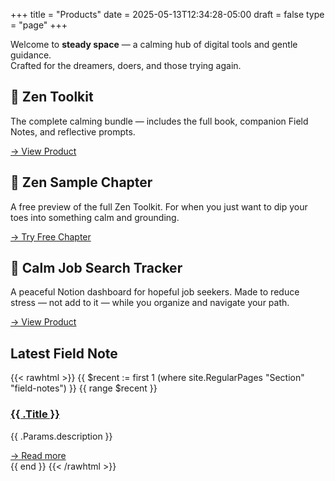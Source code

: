 +++
title = "Products"
date = 2025-05-13T12:34:28-05:00
draft = false
type = "page"
+++

Welcome to **steady space** — a calming hub of digital tools and gentle guidance.  
Crafted for the dreamers, doers, and those trying again.

<div class="product-grid">

<div class="product-card">
  <div class="product-image-banner" style="background-image: url('/images/zen-toolkit-cover.png');"></div>
  <h2>🧘 Zen Toolkit</h2>
  <p>The complete calming bundle — includes the full book, companion Field Notes, and reflective prompts.</p>
  <a href="https://gum.new/gum/cmalnfax9001k03jo64ztd8y6" target="_blank" class="product-button">→ View Product</a>
</div>

<div class="product-card">
  <div class="product-image-banner" style="background-image: url('/images/lotus-icon.png');"></div>
  <h2>📖 Zen Sample Chapter</h2>
  <p>A free preview of the full Zen Toolkit. For when you just want to dip your toes into something calm and grounding.</p>
  <a href="https://gum.new/gum/cmamtgpg3001v03l130i43rhz" target="_blank" class="product-button">→ Try Free Chapter</a>
</div>

<div class="product-card">
  <div class="product-image-banner" style="background-image: url('/images/lotus-icon.png');"></div>
  <h2>💼 Calm Job Search Tracker</h2>
  <p>A peaceful Notion dashboard for hopeful job seekers. Made to reduce stress — not add to it — while you organize and navigate your path.</p>
  <a href="https://gum.new/gum/cmamt2a4f000l03l1axlgge2d" target="_blank" class="product-button">→ View Product</a>
</div>

</div>

<h2>Latest Field Note</h2>

{{< rawhtml >}}
{{ $recent := first 1 (where site.RegularPages "Section" "field-notes") }}
{{ range $recent }}
  <div class="latest-note">
    <h3><a href="{{ .RelPermalink }}">{{ .Title }}</a></h3>
    <p>{{ .Params.description }}</p>
    <a href="{{ .RelPermalink }}">→ Read more</a>
  </div>
{{ end }}
{{< /rawhtml >}}
